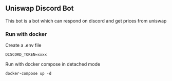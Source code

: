 ## Uniswap Discord Bot

This bot is a bot which can respond on discord and get prices from uniswap

### Run with docker

Create a .env file
```
DISCORD_TOKEN=xxxx
```

Run with docker compose in detached mode

```
docker-compose up -d
```